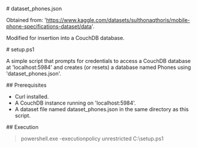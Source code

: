 \# dataset\_phones.json

Obtained from: 'https://www.kaggle.com/datasets/sulthonaqthoris/mobile-phone-specifications-dataset/data'.

Modified for insertion into a CouchDB database.



\# setup.ps1

A simple script that prompts for credentials to access a CouchDB database at 'localhost:5984' and creates (or resets) a database named Phones using 'dataset\_phones.json'.



\## Prerequisites

* Curl installed.
* A CouchDB instance running on 'localhost:5984'.
* A dataset file named dataset\_phones.json in the same directory as this script.



\## Execution

> powershell.exe -executionpolicy unrestricted C:\\setup.ps1


